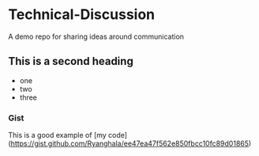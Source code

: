 # Technical-Discussion
A demo repo for sharing ideas around communication


## This is a second heading

* one
* two
* three
### Gist

This is a good example of [my code] (https://gist.github.com/Ryanghala/ee47ea47f562e850fbcc10fc89d01865)
